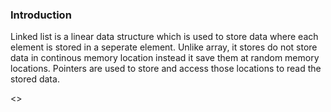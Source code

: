 <html>
  <body>
    <h3>Introduction</h3>
    <p>Linked list is a linear data structure which is used to store data where each element is stored in a seperate element. Unlike array, it stores do not store data in continous memory location instead it save them at random memory locations. Pointers are used to store and access those locations to read the stored data.</p>
    <>
  </body>
</html>
